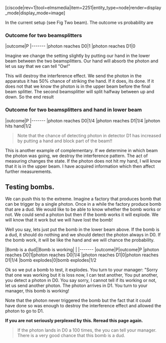 [ciscode|rev=1|tool=elmsmedia|item=2251|entity_type=node|render=display_mode|display_mode=image]


In the current setup (see Fig Two beam). The outcome vs probability are

### Outcome for two beamsplitters

|outcome|P
|-------
|photon reaches D0|1
|photon reaches D1|0

Imagine we change the setting slightly by putting our hand in the lower beam between the two beamsplitters. Our hand will absorb the photon and let us say that we can tell "Ow!" 

 This will destroy the interference effect. We send the photon in the apparatus it has 50% chance of striking the hand. If it does, its done. If it does not that we know the photon is in the upper beam before the final beam splitter. The second beamsplitter will split halfway between up and down. So the end result
 
 ### Outcome for two beamsplitters and hand in lower beam

|outcome|P
|-------
|photon reaches D0|1/4
|photon reaches D1|1/4
|photon hits hand|1/2

> Note that the chance of detecting photon in detector D1 has increased by putting a hand and block part of the beam!!

This is another example of complementary. If we determine in which beam the photon was going, we destroy the interference pattern. The act of measuring changes the state. If the photon does not hit my hand, I will know that it is in the upper beam. I have acquired information which then affect further measurements. 

## Testing bombs. 

We can push this to the extreme. Imagine a factory that produces bomb that can be trigger by a single photon. Once in a while the factory produce bomb that are a dud. We would like to be able to know whether the bomb works or not. We could send a photon but then if the bomb works it will explode. We will know that it work but we will have lost the bomb!

Well you say, lets just put the bomb in the lower beam above. If the bomb is a dud, it should do nothing and we should detect the photon always in D0. If the bomb work, it will be like the hand and we will chance the probability. 

|Bomb is a dud||Bomb is working| |
|-------
|outcome|P|outcome|P
|photon reaches D0|1|photon reaches D0|1/4
|photon reaches D1|0|photon reaches D1|1/4
|bomb explodes|0|bomb explodes|1/2

Ok so we put a bomb to test, it explodes. You turn to your manager: "Sorry that one was working but it is loss now, I can test another, You put another, you detect a photon in D0. You say sorry, I cannot tell if its working or not, let us send another photon. The photon arrives in D1. You turn to your manager, this bomb is working!

Note that the photon never triggered the bomb but the fact that it could have done so was enough to destroy the interference effect and allowed the photon to go to D1.

**If you are not seriously perplexed by this. Reread this page again.**

> If the photon lands in D0 a 100 times, the you can tell your manager. There is a very good chance that this bomb is a dud. 